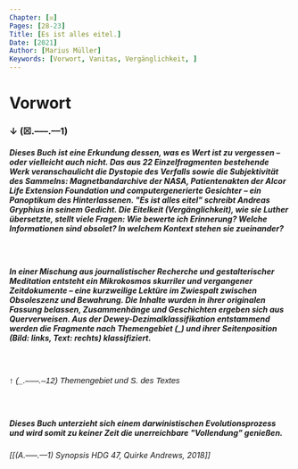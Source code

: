 ```yaml
---
Chapter: [☒]
Pages: [28-23]
Title: [Es ist alles eitel.]
Date: [2021]
Author: [Marius Müller]
Keywords: [Vorwort, Vanitas, Vergänglichkeit, ]
---
```


# Vorwort
### ↓ (☒.–––.––1)
##### Dieses Buch ist eine Erkundung dessen, was es Wert ist zu vergessen – oder vielleicht auch nicht. Das aus 22 Einzelfragmenten bestehende Werk veranschaulicht die Dystopie des Verfalls sowie die Subjektivität des Sammelns: Magnetbandarchive der NASA, Patientenakten der Alcor Life Extension Foundation und computergenerierte Gesichter – ein Panoptikum des Hinterlassenen. "Es ist alles eitel" schreibt Andreas Gryphius in seinem Gedicht. Die Eitelkeit (Vergänglichkeit), wie sie Luther übersetzte, stellt viele Fragen: Wie bewerte ich Erinnerung? Welche Informationen sind obsolet? In welchem Kontext stehen sie zueinander? 
&nbsp;
##### In einer Mischung aus journalistischer Recherche und gestalterischer Meditation entsteht ein Mikrokosmos skurriler und vergangener Zeitdokumente – eine kurzweilige Lektüre im Zwiespalt zwischen Obsoleszenz und Bewahrung. Die Inhalte wurden in ihrer originalen Fassung belassen, Zusammenhänge und Geschichten ergeben sich aus Querverweisen. Aus der Dewey-Dezimalklassifikation entstammend werden die Fragmente nach Themengebiet (_) und ihrer Seitenposition (Bild: links, Text: rechts) klassifiziert. 
&nbsp;
##### <span style="font-family: sans-serif; font-size: 1.05em; font-weight: 500">↑ (_.–––.–12) Themengebiet und S. des Textes</span>
&nbsp;
##### Dieses Buch unterzieht sich einem darwinistischen Evolutionsprozess und wird somit zu keiner Zeit die unerreichbare "Vollendung" genießen.

###### [[(A.–––.––1) Synopsis HDG 47, Quirke Andrews, 2018]]